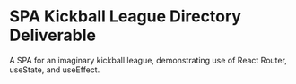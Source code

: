 # SPA Kickball League Directory Deliverable
A SPA for an imaginary kickball league, demonstrating use of React Router, useState, and useEffect.
